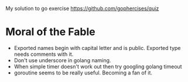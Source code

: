 My solution to go exercise https://github.com/gophercises/quiz   

# Moral of the Fable
* Exported names begin with capital letter and is public. Exported type needs comments with it.
* Don't use underscore in golang naming.
* When simple timer doesn't work out then try googling golang timeout
* goroutine seems to be really useful. Becoming a fan of it.